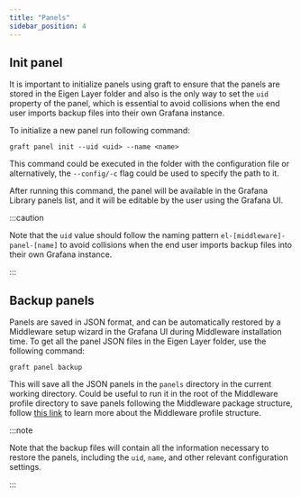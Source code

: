 ```yaml
---
title: "Panels"
sidebar_position: 4
---
```


## Init panel

It is important to initialize panels using graft to ensure that the panels are stored in the Eigen Layer folder and also is the only way to set the `uid` property of the panel, which is essential to avoid collisions when the end user imports backup files into their own Grafana instance.

To initialize a new panel run following command:

```shell
graft panel init --uid <uid> --name <name>
```

This command could be executed in the folder with the configuration file or alternatively, the `--config/-c` flag could be used to specify the path to it.

After running this command, the panel will be available in the Grafana Library panels list, and it will be editable by the user using the Grafana UI.

:::caution

Note that the `uid` value should follow the naming pattern `el-[middleware]-panel-[name]` to avoid collisions when the end user imports backup files into their own Grafana instance.

:::

## Backup panels

Panels are saved in JSON format, and can be automatically restored by a Middleware setup wizard in the Grafana UI during Middleware installation time. To get all the panel JSON files in the Eigen Layer folder, use the following command:

```shell
graft panel backup
```
    
This will save all the JSON panels in the `panels` directory in the current working directory. Could be useful to run it in the root of the Middleware profile directory to save panels following the Middleware package structure, follow [this link](/docs/packaging/#profile) to learn more about the Middleware profile structure.

:::note

Note that the backup files will contain all the information necessary to restore the panels, including the `uid`, `name`, and other relevant configuration settings.

:::
